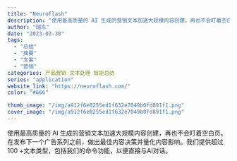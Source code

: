```yaml
---
title: "Neuroflash"
description: "使用最高质量的 AI 生成的营销文本加速大规模内容创建，再也不会盯着空白页。在发布下一个广告系列之前，做出最佳内容决策并"
author: "瑞东"
date: "2023-03-30"
tags:
  - "总结"
  - "摘要"
  - "文案"
  - "营销"
categories: 产品营销 文本处理 智能总结
series: "application"
website_link: "https://neuroflash.com/"
color: "#666"

thumb_image: "/img/a912f6e8255ed1f632e7049b0fd891f1.png"
cover_image: "/img/a912f6e8255ed1f632e7049b0fd891f1.png"
---
```


使用最高质量的 AI 生成的营销文本加速大规模内容创建，再也不会盯着空白页。在发布下一个广告系列之前，做出最佳内容决策并量化内容影响。我们提供超过100 +文本类型，包括我们的命令功能，以便直接与AI对话。